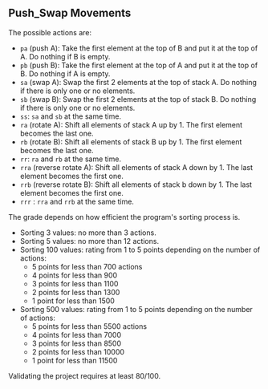 ## Push_Swap Movements
The possible actions are:

* ```pa``` (push A): Take the first element at the top of B and put it at the top of A. Do nothing if B is empty.
* ```pb``` (push B): Take the first element at the top of A and put it at the top of B. Do nothing if A is empty.
* ```sa``` (swap A): Swap the first 2 elements at the top of stack A. Do nothing if there is only one or no elements.
* ```sb``` (swap B): Swap the first 2 elements at the top of stack B. Do nothing if there is only one or no elements.
* ```ss```: ```sa``` and ```sb``` at the same time.
* ```ra``` (rotate A): Shift all elements of stack A up by 1. The first element becomes the last one.
* ```rb``` (rotate B): Shift all elements of stack B up by 1. The first element becomes the last one.
* ```rr```: ```ra``` and ```rb``` at the same time.
* ```rra``` (reverse rotate A): Shift all elements of stack A down by 1. The last element becomes the first one.
* ```rrb``` (reverse rotate B): Shift all elements of stack b down by 1. The last element becomes the first one.
* ```rrr``` : ```rra``` and ```rrb``` at the same time.

The grade depends on how efficient the program's sorting process is.
 
* Sorting 3 values: no more than 3 actions.
* Sorting 5 values: no more than 12 actions.
* Sorting 100 values: rating from 1 to 5 points depending on the number of actions:
  * 5 points for less than 700 actions
  * 4 points for less than 900
  * 3 points for less than 1100
  * 2 points for less than 1300
  * 1 point for less than 1500
* Sorting 500 values: rating from 1 to 5 points depending on the number of actions:
  * 5 points for less than 5500 actions
  * 4 points for less than 7000
  * 3 points for less than 8500
  * 2 points for less than 10000
  * 1 point for less than 11500

Validating the project requires at least 80/100.
